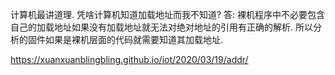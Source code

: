 
计算机最讲道理. 凭啥计算机知道加载地址而我不知道? 答: 裸机程序中不必要包含自己的加载地址如果没有加载地址就无法对绝对地址的引用有正确的解析. 所以分析的固件如果是裸机层面的代码就需要知道其加载地址.

https://xuanxuanblingbling.github.io/iot/2020/03/19/addr/

